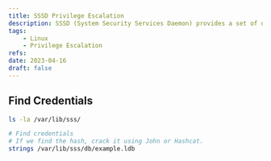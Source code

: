 ```yaml
---
title: SSSD Privilege Escalation
description: SSSD (System Security Services Daemon) provides a set of daemons to manage access to remote directory services and authentication mechanisms.
tags:
    - Linux
    - Privilege Escalation
refs:
date: 2023-04-16
draft: false
---
```


## Find Credentials

```bash
ls -la /var/lib/sss/

# Find credentials
# If we find the hash, crack it using John or Hashcat.
strings /var/lib/sss/db/example.ldb
```
